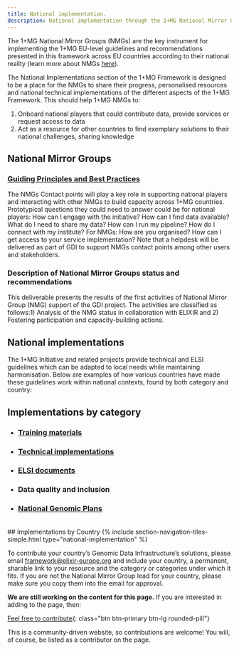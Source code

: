 ```yaml
---
title: National implementation.
description: National implementation through the 1+MG National Mirror Groups (NMGs)
---
```

The 1+MG National Mirror Groups (NMGs) are the key instrument for implementing the 1+MG EU-level guidelines and recommendations presented in this framework across EU countries according to their national reality (learn more about NMGs <a href="https://zenodo.org/record/5018535">here<a>). 

The National Implementations section of the 1+MG Framework is designed to be a place for the NMGs to share their progress, personalised resources and national technical implementations of the different aspects of the 1+MG Framework. This should help 1+MG NMGs to: 
1) Onboard national players that could contribute data, provide services or request access to data
2) Act as a resource for other countries to find exemplary solutions to their national challenges, sharing knowledge

## National Mirror Groups

### [Guiding Principles and Best Practices](https://zenodo.org/records/10058201)

The NMGs Contact points will play a key role in supporting national players and interacting with other NMGs to build capacity across 1+MG countries. Prototypical questions they could need to answer could be for national players: How can I engage with the initiative? How can I find data available? What do I need to share my data? How can I run my pipeline? How do I connect with my institute? For NMGs: How are you organised? How can I get access to your service implementation? Note that a helpdesk will be delivered as part of GDI to support NMGs contact points among other users and stakeholders.

### Description of National Mirror Groups status and recommendations

This deliverable presents the results of the first activities of National Mirror Group (NMG) support of the GDI project. The activities are classified as follows:1) Analysis of the NMG status in collaboration with ELIXIR and 2) Fostering participation and capacity-building actions. 

## National implementations

The 1+MG Initiative and related projects provide technical and ELSI guidelines which can be adapted to local needs while maintaining harmonisation. Below are examples of how various countries have made these guidelines work within national contexts, found by both category and country:

## Implementations by category

* ### <a href="{{'/training-materials' | relative_url}}">Training materials</a>
* ### <a href="{{'/technical-implementation' | relative_url}}">Technical implementations</a>
* ### <a href="{{'/elsi-documents' | relative_url}}">ELSI documents</a>
* ### Data quality and inclusion
* ### <a href="{{'/national-genomic-plans' | relative_url}}">National Genomic Plans</a>

<br />
## Implementations by Country
{% include section-navigation-tiles-simple.html type="national-implementation" %}


To contribute your country’s Genomic Data Infrastructure’s solutions, please email [framework@elixir-europe.org](mailto:framework@elixir-europe.org) and include your country, a permanent, sharable link to your resource and the category or categories under which it fits.  If you are not the National Mirror Group lead for your country, please make sure you copy them into the email for approval.


**We are still working on the content for this page.** If you are interested in adding to the page, then:

[Feel free to contribute](how_to_contribute){: class="btn btn-primary btn-lg rounded-pill"}

This is a community-driven website, so contributions are welcome! You will, of course, be listed as a contributor on the page.

